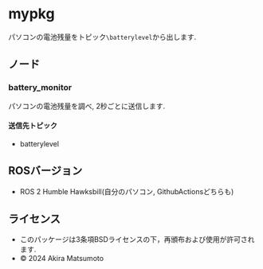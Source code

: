 # mypkg
パソコンの電池残量をトピック```\batterylevel```から出します.
## ノード
### battery_monitor
パソコンの電池残量を調べ, 2秒ごとに送信します.
#### 送信先トピック
- batterylevel
## ROSバージョン
- ROS 2 Humble Hawksbill(自分のパソコン, GithubActionsどちらも)
## ライセンス
- このパッケージは3条項BSDライセンスの下，再頒布および使用が許可されます.
- © 2024 Akira Matsumoto
